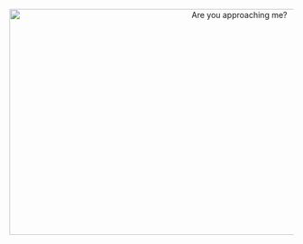 <div align="center">
	<br>
		<img src="https://gan-image.s3-ap-southeast-1.amazonaws.com/bubble.svg" width="800" height="400" alt="Are you approaching me?">
	<br>
</div>

